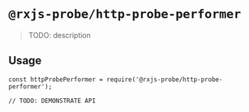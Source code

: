 # `@rxjs-probe/http-probe-performer`

> TODO: description

## Usage

```
const httpProbePerformer = require('@rxjs-probe/http-probe-performer');

// TODO: DEMONSTRATE API
```
